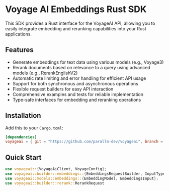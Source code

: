 # Voyage AI Embeddings Rust SDK

This SDK provides a Rust interface for the VoyageAI API, allowing you to easily integrate embedding and reranking capabilities into your Rust applications.

## Features

- Generate embeddings for text data using various models (e.g., Voyage3)
- Rerank documents based on relevance to a query using advanced models (e.g., RerankEnglishV2)
- Automatic rate limiting and error handling for efficient API usage
- Support for both synchronous and asynchronous operations
- Flexible request builders for easy API interaction
- Comprehensive examples and tests for reliable implementation
- Type-safe interfaces for embedding and reranking operations

## Installation

Add this to your `Cargo.toml`:

```toml
[dependencies]
voyageai = { git = "https://github.com/parallm-dev/voyageai", branch = "main" }
```

## Quick Start

```rust
use voyageai::{VoyageAiClient, VoyageConfig};
use voyageai::builder::embeddings::{EmbeddingsRequestBuilder, InputType};
use voyageai::models::embeddings::{EmbeddingModel, EmbeddingsInput};
use voyageai::builder::rerank::RerankRequest
